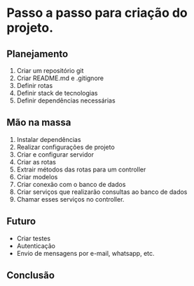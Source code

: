 # Passo a passo para criação do projeto.

## Planejamento

1. Criar um repositório git
2. Criar README.md e .gitignore
3. Definir rotas
4. Definir stack de tecnologias
5. Definir dependências necessárias 

## Mão na massa
1. Instalar dependências
2. Realizar configurações de projeto
3. Criar e configurar servidor
4. Criar as rotas
5. Extrair métodos das rotas para um controller
6. Criar modelos
7. Criar conexão com o banco de dados
8. Criar serviços que realizarão consultas ao banco de dados
9. Chamar esses serviços no controller.

## Futuro
- Criar testes
- Autenticação
- Envio de mensagens por e-mail, whatsapp, etc.

## Conclusão
